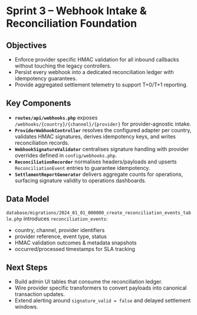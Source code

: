 # Sprint 3 – Webhook Intake & Reconciliation Foundation

## Objectives
- Enforce provider specific HMAC validation for all inbound callbacks without touching the legacy controllers.
- Persist every webhook into a dedicated reconciliation ledger with idempotency guarantees.
- Provide aggregated settlement telemetry to support T+0/T+1 reporting.

## Key Components
- **`routes/api/webhooks.php`** exposes `/webhooks/{country}/{channel}/{provider}` for provider-agnostic intake.
- **`ProviderWebhookController`** resolves the configured adapter per country, validates HMAC signatures, derives idempotency keys, and writes reconciliation records.
- **`WebhookSignatureValidator`** centralises signature handling with provider overrides defined in `config/webhooks.php`.
- **`ReconciliationRecorder`** normalises headers/payloads and upserts `ReconciliationEvent` entries to guarantee idempotency.
- **`SettlementReportGenerator`** delivers aggregate counts for operations, surfacing signature validity to operations dashboards.

## Data Model
`database/migrations/2024_01_01_000000_create_reconciliation_events_table.php` introduces `reconciliation_events`:
- country, channel, provider identifiers
- provider reference, event type, status
- HMAC validation outcomes & metadata snapshots
- occurred/processed timestamps for SLA tracking

## Next Steps
- Build admin UI tables that consume the reconciliation ledger.
- Wire provider specific transformers to convert payloads into canonical transaction updates.
- Extend alerting around `signature_valid = false` and delayed settlement windows.
